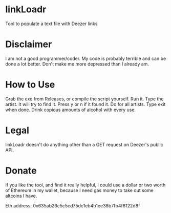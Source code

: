 # linkLoadr
Tool to populate a text file with Deezer links

# Disclaimer
I am not a good programmer/coder. My code is probably terrible and can be done a lot better. Don't make me more depressed than I already am.

# How to Use
Grab the exe from Releases, or compile the script yourself. Run it. Type the artist. It will try to find it. Press y or n if it found it. Do for all artists. Type exit when done. Drink copious amounts of alcohol with every use.

# Legal
linkLoadr doesn't do anything other than a GET request on Deezer's public API.

# Donate
If you like the tool, and find it really helpful, I could use a dollar or two worth of Ethereum in my wallet, because I need gas money to take out some altcoins I have.

Eth address: 0x635ab26c5c5cd75dc1eb4b1ee38b7fb4f8122d8f
